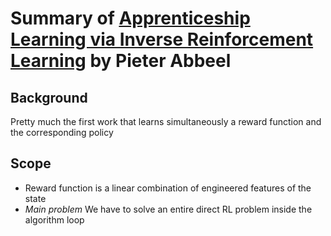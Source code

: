 # Summary of [Apprenticeship Learning via Inverse Reinforcement Learning](https://ai.stanford.edu/~ang/papers/icml04-apprentice.pdf) by Pieter Abbeel

## Background
Pretty much the first work that learns simultaneously a reward function and the corresponding policy

## Scope
* Reward function is a linear combination of engineered features of the state
* *Main problem* We have to solve an entire direct RL problem inside the algorithm loop